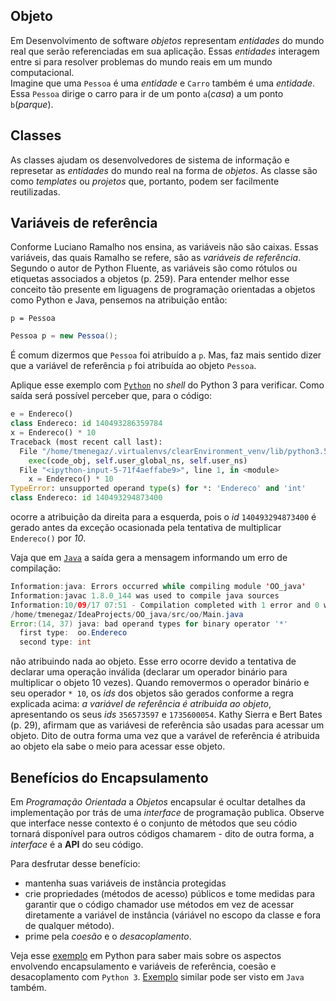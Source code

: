 ## Objeto

Em Desenvolvimento de software *objetos* representam *entidades* do mundo real
que serão referenciadas em sua aplicação. Essas *entidades* interagem entre si para resolver problemas do mundo reais em um mundo computacional.  
Imagine que uma  `Pessoa` é uma *entidade* e `Carro` também é uma *entidade*.  
Essa `Pessoa` dirige o carro para ir de um ponto `a`(*casa*) a um ponto `b`(*parque*).

## Classes

As classes ajudam os desenvolvedores de sistema de informação e represetar as *entidades* do mundo real na forma de *objetos*. As classe são como *templates* ou *projetos* que, portanto, podem ser facilmente reutilizadas.
 
## Variáveis de referência

Conforme Luciano Ramalho nos ensina, as variáveis não são caixas. Essas variáveis, das quais Ramalho se refere, são as *variáveis de referência*.
Segundo o autor de Python Fluente, as variáveis são como rótulos ou etiquetas associados a objetos (p. 259). Para entender melhor esse conceito tão presente em liguagens de programação orientadas a objetos como Python e Java, pensemos na atribuição então:

```Python3
p = Pessoa
```

```Java
Pessoa p = new Pessoa();
``` 

É comum dizermos que `Pessoa` foi atribuído a `p`. Mas, faz mais sentido dizer que a variável de referência `p` foi atribuída ao objeto `Pessoa`.

Aplique esse exemplo com [`Python`](testa_atribuicao/endereco.py) no *shell* do Python 3 para verificar. Como saída será possível perceber que, para o código:
```python
e = Endereco()
class Endereco: id 140493286359784
x = Endereco() * 10
Traceback (most recent call last):
  File "/home/tmenegaz/.virtualenvs/clearEnvironment_venv/lib/python3.5/site-packages/IPython/core/interactiveshell.py", line 2862, in run_code
    exec(code_obj, self.user_global_ns, self.user_ns)
  File "<ipython-input-5-71f4aeffabe9>", line 1, in <module>
    x = Endereco() * 10
TypeError: unsupported operand type(s) for *: 'Endereco' and 'int'
class Endereco: id 140493294873400
```
ocorre a atribuição da direita para a esquerda, pois o *id* `140493294873400` é gerado antes da exceção ocasionada pela tentativa de multiplicar `Endereco()` por *10*.

Vaja que em [`Java`](testa_atribuicao/Endereco.java) a saída gera a mensagem informando um erro de compilação:
```Java
Information:java: Errors occurred while compiling module 'OO_java'
Information:javac 1.8.0_144 was used to compile java sources
Information:10/09/17 07:51 - Compilation completed with 1 error and 0 warnings in 831ms
/home/tmenegaz/IdeaProjects/OO_java/src/oo/Main.java
Error:(14, 37) java: bad operand types for binary operator '*'
  first type:  oo.Endereco
  second type: int
```
não atribuindo nada ao objeto. Esse erro ocorre devido a tentativa de declarar uma operação inválida (declarar um operador binário para multiplicar o objeto 10 vezes). Quando removermos o operador binário e seu operador `* 10`, os *ids* dos objetos são gerados conforme a regra explicada acima: *a variável de referência é atribuida ao objeto*, apresentando os seus *ids* `356573597` e 
`1735600054`.
Kathy Sierra e Bert Bates (p. 29), afirmam que as variávesi de referência são usadas para acessar um objeto. Dito de outra forma uma vez que a varável de referência é atribuida ao objeto ela sabe o meio para acessar esse objeto.


## Benefícios do Encapsulamento

Em *Programação* *Orientada* a *Objetos* encapsular é ocultar detalhes da implementação por trás de uma *interface* de programação publica. Observe que interface nesse contexto é o conjunto de métodos que seu códio tornará disponível para outros códigos chamarem - dito de outra forma, a *interface* é a **API** do seu código.

Para desfrutar desse benefício:

- mantenha suas variáveis de instância protegidas
- crie propriedades (métodos de acesso) públicos e tome medidas para garantir que o código chamador use métodos em vez de acessar diretamente a variável de instância (váriável no escopo da classe e fora de qualquer método).
- prime pela *coesão* e o *desacoplamento*.

Veja esse [exemplo](exmplos/py/coesao_desacoplamento/) em Python para saber mais sobre os aspectos envolvendo encapsulamento e variáveis de referência, coesão e desacoplamento com `Python 3`.
[Exemplo](exmplos/java/coesao_desacoplamento/) similar pode ser visto em `Java` também. 
